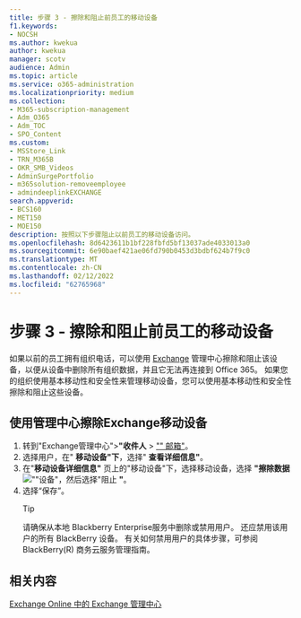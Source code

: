```yaml
---
title: 步骤 3 - 擦除和阻止前员工的移动设备
f1.keywords:
- NOCSH
ms.author: kwekua
author: kwekua
manager: scotv
audience: Admin
ms.topic: article
ms.service: o365-administration
ms.localizationpriority: medium
ms.collection:
- M365-subscription-management
- Adm_O365
- Adm_TOC
- SPO_Content
ms.custom:
- MSStore_Link
- TRN_M365B
- OKR_SMB_Videos
- AdminSurgePortfolio
- m365solution-removeemployee
- admindeeplinkEXCHANGE
search.appverid:
- BCS160
- MET150
- MOE150
description: 按照以下步骤阻止以前员工的移动设备访问。
ms.openlocfilehash: 8d6423611b1bf228fbfd5bf13037ade4033013a0
ms.sourcegitcommit: 6e90baef421ae06fd790b0453d3bdbf624b7f9c0
ms.translationtype: MT
ms.contentlocale: zh-CN
ms.lasthandoff: 02/12/2022
ms.locfileid: "62765968"
---
```

# <a name="step-3---wipe-and-block-a-former-employees-mobile-device"></a>步骤 3 - 擦除和阻止前员工的移动设备

如果以前的员工拥有组织电话，可以使用 <a href="https://go.microsoft.com/fwlink/p/?linkid=2059104" target="_blank">Exchange</a> 管理中心擦除和阻止该设备，以便从设备中删除所有组织数据，并且它无法再连接到 Office 365。 如果您的组织使用基本移动性和安全性来管理移动设备，您可以使用基本移动性和安全性擦除和阻止这些设备。

## <a name="wipe-mobile-device-using-the-exchange-admin-center"></a>使用管理中心擦除Exchange移动设备

1. 转到"Exchange管理中心">**"收件人** \> <a href="https://go.microsoft.com/fwlink/?linkid=2183135" target="_blank">"" 邮箱"</a>。
1. 选择用户，在" **移动设备"下**，选择" **查看详细信息"**。
1. 在"**移动设备详细信息"** 页上的"移动设备"下，选择移动设备，选择 **"擦除数据**![""设备"](../../media/1c113a36-53cb-4974-884f-3ecd9535506e.png)，然后选择"阻止 **"**。
1. 选择“保存”。
   > [!TIP]
   > 请确保从本地 Blackberry Enterprise服务中删除或禁用用户。 还应禁用该用户的所有 BlackBerry 设备。 有关如何禁用用户的具体步骤，可参阅 BlackBerry(R) 商务云服务管理指南。

## <a name="related-content"></a>相关内容

[Exchange Online 中的 Exchange 管理中心](/exchange/exchange-admin-center)
